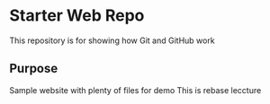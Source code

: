 # Starter Web Repo

This repository is for showing how Git and GitHub work

## Purpose

Sample website with plenty of files for demo
This is rebase leccture
